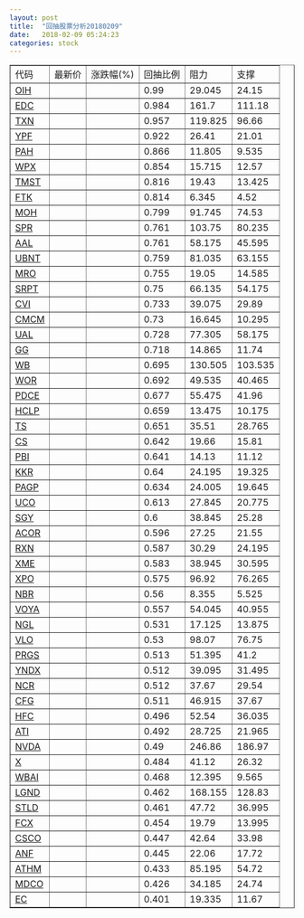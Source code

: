 ```yaml
---
layout: post
title:  "回抽股票分析20180209"
date:   2018-02-09 05:24:23
categories: stock
---
```

<script type="text/javascript">
var stockList = []
stockList.push('gb_oih');
stockList.push('gb_edc');
stockList.push('gb_txn');
stockList.push('gb_ypf');
stockList.push('gb_pah');
stockList.push('gb_wpx');
stockList.push('gb_tmst');
stockList.push('gb_ftk');
stockList.push('gb_moh');
stockList.push('gb_spr');
stockList.push('gb_aal');
stockList.push('gb_ubnt');
stockList.push('gb_mro');
stockList.push('gb_srpt');
stockList.push('gb_cvi');
stockList.push('gb_cmcm');
stockList.push('gb_ual');
stockList.push('gb_gg');
stockList.push('gb_wb');
stockList.push('gb_wor');
stockList.push('gb_pdce');
stockList.push('gb_hclp');
stockList.push('gb_ts');
stockList.push('gb_cs');
stockList.push('gb_pbi');
stockList.push('gb_kkr');
stockList.push('gb_pagp');
stockList.push('gb_uco');
stockList.push('gb_sgy');
stockList.push('gb_acor');
stockList.push('gb_rxn');
stockList.push('gb_xme');
stockList.push('gb_xpo');
stockList.push('gb_nbr');
stockList.push('gb_voya');
stockList.push('gb_ngl');
stockList.push('gb_vlo');
stockList.push('gb_prgs');
stockList.push('gb_yndx');
stockList.push('gb_ncr');
stockList.push('gb_cfg');
stockList.push('gb_hfc');
stockList.push('gb_ati');
stockList.push('gb_nvda');
stockList.push('gb_x');
stockList.push('gb_wbai');
stockList.push('gb_lgnd');
stockList.push('gb_stld');
stockList.push('gb_fcx');
stockList.push('gb_csco');
stockList.push('gb_anf');
stockList.push('gb_athm');
stockList.push('gb_mdco');
stockList.push('gb_ec');
</script>
<table border="1">
 <tr>
 <td>代码</td>
 <td>最新价</td>
 <td>涨跌幅(%)</td>
 <td>回抽比例</td>
 <td>阻力</td>
 <td>支撑</td>
</tr>
  <tr id="oih">
  <td><a href="http://stock.finance.sina.com.cn/usstock/quotes/OIH.html" target="_blank">OIH</a></td><td></td><td></td><td>0.99</td><td>29.045</td><td>24.15</td></tr>
  <tr id="edc">
  <td><a href="http://stock.finance.sina.com.cn/usstock/quotes/EDC.html" target="_blank">EDC</a></td><td></td><td></td><td>0.984</td><td>161.7</td><td>111.18</td></tr>
  <tr id="txn">
  <td><a href="http://stock.finance.sina.com.cn/usstock/quotes/TXN.html" target="_blank">TXN</a></td><td></td><td></td><td>0.957</td><td>119.825</td><td>96.66</td></tr>
  <tr id="ypf">
  <td><a href="http://stock.finance.sina.com.cn/usstock/quotes/YPF.html" target="_blank">YPF</a></td><td></td><td></td><td>0.922</td><td>26.41</td><td>21.01</td></tr>
  <tr id="pah">
  <td><a href="http://stock.finance.sina.com.cn/usstock/quotes/PAH.html" target="_blank">PAH</a></td><td></td><td></td><td>0.866</td><td>11.805</td><td>9.535</td></tr>
  <tr id="wpx">
  <td><a href="http://stock.finance.sina.com.cn/usstock/quotes/WPX.html" target="_blank">WPX</a></td><td></td><td></td><td>0.854</td><td>15.715</td><td>12.57</td></tr>
  <tr id="tmst">
  <td><a href="http://stock.finance.sina.com.cn/usstock/quotes/TMST.html" target="_blank">TMST</a></td><td></td><td></td><td>0.816</td><td>19.43</td><td>13.425</td></tr>
  <tr id="ftk">
  <td><a href="http://stock.finance.sina.com.cn/usstock/quotes/FTK.html" target="_blank">FTK</a></td><td></td><td></td><td>0.814</td><td>6.345</td><td>4.52</td></tr>
  <tr id="moh">
  <td><a href="http://stock.finance.sina.com.cn/usstock/quotes/MOH.html" target="_blank">MOH</a></td><td></td><td></td><td>0.799</td><td>91.745</td><td>74.53</td></tr>
  <tr id="spr">
  <td><a href="http://stock.finance.sina.com.cn/usstock/quotes/SPR.html" target="_blank">SPR</a></td><td></td><td></td><td>0.761</td><td>103.75</td><td>80.235</td></tr>
  <tr id="aal">
  <td><a href="http://stock.finance.sina.com.cn/usstock/quotes/AAL.html" target="_blank">AAL</a></td><td></td><td></td><td>0.761</td><td>58.175</td><td>45.595</td></tr>
  <tr id="ubnt">
  <td><a href="http://stock.finance.sina.com.cn/usstock/quotes/UBNT.html" target="_blank">UBNT</a></td><td></td><td></td><td>0.759</td><td>81.035</td><td>63.155</td></tr>
  <tr id="mro">
  <td><a href="http://stock.finance.sina.com.cn/usstock/quotes/MRO.html" target="_blank">MRO</a></td><td></td><td></td><td>0.755</td><td>19.05</td><td>14.585</td></tr>
  <tr id="srpt">
  <td><a href="http://stock.finance.sina.com.cn/usstock/quotes/SRPT.html" target="_blank">SRPT</a></td><td></td><td></td><td>0.75</td><td>66.135</td><td>54.175</td></tr>
  <tr id="cvi">
  <td><a href="http://stock.finance.sina.com.cn/usstock/quotes/CVI.html" target="_blank">CVI</a></td><td></td><td></td><td>0.733</td><td>39.075</td><td>29.89</td></tr>
  <tr id="cmcm">
  <td><a href="http://stock.finance.sina.com.cn/usstock/quotes/CMCM.html" target="_blank">CMCM</a></td><td></td><td></td><td>0.73</td><td>16.645</td><td>10.295</td></tr>
  <tr id="ual">
  <td><a href="http://stock.finance.sina.com.cn/usstock/quotes/UAL.html" target="_blank">UAL</a></td><td></td><td></td><td>0.728</td><td>77.305</td><td>58.175</td></tr>
  <tr id="gg">
  <td><a href="http://stock.finance.sina.com.cn/usstock/quotes/GG.html" target="_blank">GG</a></td><td></td><td></td><td>0.718</td><td>14.865</td><td>11.74</td></tr>
  <tr id="wb">
  <td><a href="http://stock.finance.sina.com.cn/usstock/quotes/WB.html" target="_blank">WB</a></td><td></td><td></td><td>0.695</td><td>130.505</td><td>103.535</td></tr>
  <tr id="wor">
  <td><a href="http://stock.finance.sina.com.cn/usstock/quotes/WOR.html" target="_blank">WOR</a></td><td></td><td></td><td>0.692</td><td>49.535</td><td>40.465</td></tr>
  <tr id="pdce">
  <td><a href="http://stock.finance.sina.com.cn/usstock/quotes/PDCE.html" target="_blank">PDCE</a></td><td></td><td></td><td>0.677</td><td>55.475</td><td>41.96</td></tr>
  <tr id="hclp">
  <td><a href="http://stock.finance.sina.com.cn/usstock/quotes/HCLP.html" target="_blank">HCLP</a></td><td></td><td></td><td>0.659</td><td>13.475</td><td>10.175</td></tr>
  <tr id="ts">
  <td><a href="http://stock.finance.sina.com.cn/usstock/quotes/TS.html" target="_blank">TS</a></td><td></td><td></td><td>0.651</td><td>35.51</td><td>28.765</td></tr>
  <tr id="cs">
  <td><a href="http://stock.finance.sina.com.cn/usstock/quotes/CS.html" target="_blank">CS</a></td><td></td><td></td><td>0.642</td><td>19.66</td><td>15.81</td></tr>
  <tr id="pbi">
  <td><a href="http://stock.finance.sina.com.cn/usstock/quotes/PBI.html" target="_blank">PBI</a></td><td></td><td></td><td>0.641</td><td>14.13</td><td>11.12</td></tr>
  <tr id="kkr">
  <td><a href="http://stock.finance.sina.com.cn/usstock/quotes/KKR.html" target="_blank">KKR</a></td><td></td><td></td><td>0.64</td><td>24.195</td><td>19.325</td></tr>
  <tr id="pagp">
  <td><a href="http://stock.finance.sina.com.cn/usstock/quotes/PAGP.html" target="_blank">PAGP</a></td><td></td><td></td><td>0.634</td><td>24.005</td><td>19.645</td></tr>
  <tr id="uco">
  <td><a href="http://stock.finance.sina.com.cn/usstock/quotes/UCO.html" target="_blank">UCO</a></td><td></td><td></td><td>0.613</td><td>27.845</td><td>20.775</td></tr>
  <tr id="sgy">
  <td><a href="http://stock.finance.sina.com.cn/usstock/quotes/SGY.html" target="_blank">SGY</a></td><td></td><td></td><td>0.6</td><td>38.845</td><td>25.28</td></tr>
  <tr id="acor">
  <td><a href="http://stock.finance.sina.com.cn/usstock/quotes/ACOR.html" target="_blank">ACOR</a></td><td></td><td></td><td>0.596</td><td>27.25</td><td>21.55</td></tr>
  <tr id="rxn">
  <td><a href="http://stock.finance.sina.com.cn/usstock/quotes/RXN.html" target="_blank">RXN</a></td><td></td><td></td><td>0.587</td><td>30.29</td><td>24.195</td></tr>
  <tr id="xme">
  <td><a href="http://stock.finance.sina.com.cn/usstock/quotes/XME.html" target="_blank">XME</a></td><td></td><td></td><td>0.583</td><td>38.945</td><td>30.595</td></tr>
  <tr id="xpo">
  <td><a href="http://stock.finance.sina.com.cn/usstock/quotes/XPO.html" target="_blank">XPO</a></td><td></td><td></td><td>0.575</td><td>96.92</td><td>76.265</td></tr>
  <tr id="nbr">
  <td><a href="http://stock.finance.sina.com.cn/usstock/quotes/NBR.html" target="_blank">NBR</a></td><td></td><td></td><td>0.56</td><td>8.355</td><td>5.525</td></tr>
  <tr id="voya">
  <td><a href="http://stock.finance.sina.com.cn/usstock/quotes/VOYA.html" target="_blank">VOYA</a></td><td></td><td></td><td>0.557</td><td>54.045</td><td>40.955</td></tr>
  <tr id="ngl">
  <td><a href="http://stock.finance.sina.com.cn/usstock/quotes/NGL.html" target="_blank">NGL</a></td><td></td><td></td><td>0.531</td><td>17.125</td><td>13.875</td></tr>
  <tr id="vlo">
  <td><a href="http://stock.finance.sina.com.cn/usstock/quotes/VLO.html" target="_blank">VLO</a></td><td></td><td></td><td>0.53</td><td>98.07</td><td>76.75</td></tr>
  <tr id="prgs">
  <td><a href="http://stock.finance.sina.com.cn/usstock/quotes/PRGS.html" target="_blank">PRGS</a></td><td></td><td></td><td>0.513</td><td>51.395</td><td>41.2</td></tr>
  <tr id="yndx">
  <td><a href="http://stock.finance.sina.com.cn/usstock/quotes/YNDX.html" target="_blank">YNDX</a></td><td></td><td></td><td>0.512</td><td>39.095</td><td>31.495</td></tr>
  <tr id="ncr">
  <td><a href="http://stock.finance.sina.com.cn/usstock/quotes/NCR.html" target="_blank">NCR</a></td><td></td><td></td><td>0.512</td><td>37.67</td><td>29.54</td></tr>
  <tr id="cfg">
  <td><a href="http://stock.finance.sina.com.cn/usstock/quotes/CFG.html" target="_blank">CFG</a></td><td></td><td></td><td>0.511</td><td>46.915</td><td>37.67</td></tr>
  <tr id="hfc">
  <td><a href="http://stock.finance.sina.com.cn/usstock/quotes/HFC.html" target="_blank">HFC</a></td><td></td><td></td><td>0.496</td><td>52.54</td><td>36.035</td></tr>
  <tr id="ati">
  <td><a href="http://stock.finance.sina.com.cn/usstock/quotes/ATI.html" target="_blank">ATI</a></td><td></td><td></td><td>0.492</td><td>28.725</td><td>21.965</td></tr>
  <tr id="nvda">
  <td><a href="http://stock.finance.sina.com.cn/usstock/quotes/NVDA.html" target="_blank">NVDA</a></td><td></td><td></td><td>0.49</td><td>246.86</td><td>186.97</td></tr>
  <tr id="x">
  <td><a href="http://stock.finance.sina.com.cn/usstock/quotes/X.html" target="_blank">X</a></td><td></td><td></td><td>0.484</td><td>41.12</td><td>26.32</td></tr>
  <tr id="wbai">
  <td><a href="http://stock.finance.sina.com.cn/usstock/quotes/WBAI.html" target="_blank">WBAI</a></td><td></td><td></td><td>0.468</td><td>12.395</td><td>9.565</td></tr>
  <tr id="lgnd">
  <td><a href="http://stock.finance.sina.com.cn/usstock/quotes/LGND.html" target="_blank">LGND</a></td><td></td><td></td><td>0.462</td><td>168.155</td><td>128.83</td></tr>
  <tr id="stld">
  <td><a href="http://stock.finance.sina.com.cn/usstock/quotes/STLD.html" target="_blank">STLD</a></td><td></td><td></td><td>0.461</td><td>47.72</td><td>36.995</td></tr>
  <tr id="fcx">
  <td><a href="http://stock.finance.sina.com.cn/usstock/quotes/FCX.html" target="_blank">FCX</a></td><td></td><td></td><td>0.454</td><td>19.79</td><td>13.995</td></tr>
  <tr id="csco">
  <td><a href="http://stock.finance.sina.com.cn/usstock/quotes/CSCO.html" target="_blank">CSCO</a></td><td></td><td></td><td>0.447</td><td>42.64</td><td>33.98</td></tr>
  <tr id="anf">
  <td><a href="http://stock.finance.sina.com.cn/usstock/quotes/ANF.html" target="_blank">ANF</a></td><td></td><td></td><td>0.445</td><td>22.06</td><td>17.72</td></tr>
  <tr id="athm">
  <td><a href="http://stock.finance.sina.com.cn/usstock/quotes/ATHM.html" target="_blank">ATHM</a></td><td></td><td></td><td>0.433</td><td>85.195</td><td>54.72</td></tr>
  <tr id="mdco">
  <td><a href="http://stock.finance.sina.com.cn/usstock/quotes/MDCO.html" target="_blank">MDCO</a></td><td></td><td></td><td>0.426</td><td>34.185</td><td>24.74</td></tr>
  <tr id="ec">
  <td><a href="http://stock.finance.sina.com.cn/usstock/quotes/EC.html" target="_blank">EC</a></td><td></td><td></td><td>0.401</td><td>19.335</td><td>11.67</td></tr>
</table>
